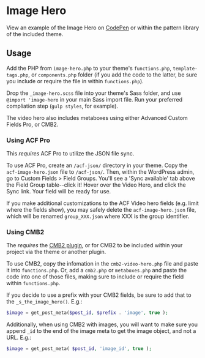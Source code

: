 # Image Hero

View an example of the Image Hero on [CodePen](http://codepen.io/webdevstudios/pen/JGmXwm) or within the pattern library of the included theme.


## Usage
Add the PHP from `image-hero.php` to your theme's `functions.php`, `template-tags.php`, or `components.php` folder (if you add the code to the latter, be sure you include or require the file in within `functions.php`).

Drop the `_image-hero.scss` file into your theme's Sass folder, and use `@import 'image-hero` in your main Sass import file. Run your preferred compliation step (`gulp styles`, for example).

The video hero also includes metaboxes using either Advanced Custom Fields Pro, or CMB2.


### Using ACF Pro

This _requires_ ACF Pro to utilize the JSON file sync.

To use ACF Pro, create an `/acf-json/` directory in your theme. Copy the `acf-image-hero.json` file to `/acf-json/`. Then, within the WordPress admin, go to Custom Fields > Field Groups. You'll see a 'Sync available' tab above the Field Group table--click it! Hover over the Video Hero, and click the Sync link. Your field will be ready for use.

If you make additional customizations to the ACF Video hero fields (e.g. limit where the fields show), you may safely delete the `acf-image-hero.json` file, which will be renamed `group_XXX.json` where XXX is the group identifier.


### Using CMB2

The _requires_ the [CMB2 plugin](https://wordpress.org/plugins/cmb2/), or for CMB2 to be included within your project via the theme or another plugin.

To use CMB2, copy the infomation in the `cmb2-video-hero.php` file and paste it into `functions.php`. Or, add a `cmb2.php` or `metaboxes.php` and paste the code into one of those files, making sure to include or require the field within `functions.php`.

If you decide to use a prefix with your CMB2 fields, be sure to add that to the `_s_the_image_hero()`. E.g.:

```php
$image = get_post_meta($post_id, $prefix . 'image', true );
```

Additionally, when using CMB2 with images, you will want to make sure you append `_id` to the end of the image meta to get the image object, and not a URL. E.g.:

```php
$image = get_post_meta( $post_id, 'image_id', true );
```
